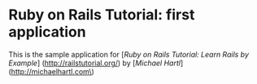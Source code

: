 # Ruby on Rails Tutorial: first application

This is the sample application for
[*Ruby on Rails Tutorial: Learn Rails by Example*] (http://railstutorial.org/)
by 
[*Michael Hartl*] (http://michaelhartl.com\)

